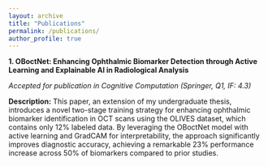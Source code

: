 ```yaml
---
layout: archive
title: "Publications"
permalink: /publications/
author_profile: true
---
```


<b>1. OBoctNet: Enhancing Ophthalmic Biomarker Detection through Active Learning and Explainable AI in Radiological Analysis</b><br>

<i>Accepted for publication in Cognitive Computation (Springer, Q1, IF: 4.3)</i>

<b>Description:</b> This paper, an extension of my undergraduate thesis, introduces a novel two-stage training strategy for enhancing ophthalmic biomarker identification in OCT scans using the OLIVES dataset, which contains only 12% labeled data. By leveraging the OBoctNet model with active learning and GradCAM for interpretability, the approach significantly improves diagnostic accuracy, achieving a remarkable 23% performance increase across 50% of biomarkers compared to prior studies.